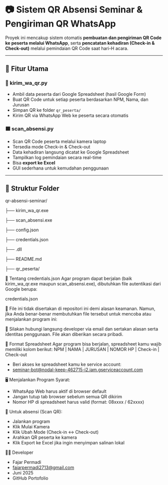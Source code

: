 # 📷 Sistem QR Absensi Seminar & Pengiriman QR WhatsApp

Proyek ini mencakup sistem otomatis **pembuatan dan pengiriman QR Code ke peserta melalui WhatsApp**, serta **pencatatan kehadiran (Check-in & Check-out)** melalui pemindaian QR Code saat hari-H acara.

---

## 📌 Fitur Utama

### 🧾 kirim_wa_qr.py
- Ambil data peserta dari Google Spreadsheet (hasil Google Form)
- Buat QR Code untuk setiap peserta berdasarkan NPM, Nama, dan Jurusan
- Simpan QR ke folder `qr_peserta/`
- Kirim QR via WhatsApp Web ke peserta secara otomatis

### 🟩 scan_absensi.py
- Scan QR Code peserta melalui kamera laptop
- Tersedia mode Check-in & Check-out
- Data kehadiran langsung dicatat ke Google Spreadsheet
- Tampilkan log pemindaian secara real-time
- Bisa **export ke Excel**
- GUI sederhana untuk kemudahan penggunaan

---

## 📁 Struktur Folder

qr-absensi-seminar/

├── kirim_wa_qr.exe

├── scan_absensi.exe

├── config.json

├── credentials.json

├── .dll

├── README.md

├── qr_peserta/

🔐 Tentang credentials.json
Agar program dapat berjalan (baik kirim_wa_qr.exe maupun scan_absensi.exe), dibutuhkan file autentikasi dari Google berupa:

credentials.json

📌 File ini tidak disertakan di repositori ini demi alasan keamanan.
Namun, jika Anda benar-benar membutuhkan file tersebut untuk mencoba atau menjalankan program ini:

💬 Silakan hubungi langsung developer via email
dan sertakan alasan serta identitas penggunaan. File akan diberikan secara pribadi.

📄 Format Spreadsheet
Agar program bisa berjalan, spreadsheet kamu wajib memiliki kolom berikut:
  NPM | NAMA | JURUSAN | NOMOR HP | Check-in | Check-out
-  Beri akses ke spreadsheet kamu ke service account:
-  seminar-bot@nodal-keep-462715-i2.iam.gserviceaccount.com

🖥️ Menjalankan Program
Syarat:
-  WhatsApp Web harus aktif di browser default
-  Jangan tutup tab browser sebelum semua QR dikirim
-  Nomor HP di spreadsheet harus valid (format: 08xxxx / 62xxxx)

📌 Untuk absensi (Scan QR):
-  Jalankan program
-  Klik Mulai Kamera
-  Klik Ubah Mode (Check-in ↔ Check-out)
-  Arahkan QR peserta ke kamera
-  Klik Export ke Excel jika ingin menyimpan salinan lokal


🧑‍💻 Developer
-  Fajar Permadi
-  fajarpermadi2713@gmail.com
-  Juni 2025
  -  GitHub Portofolio




